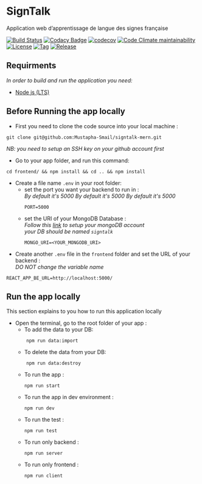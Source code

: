 # SignTalk

Application web d’apprentissage de langue des signes française

[![Build Status](https://app.travis-ci.com/Mustapha-Smail/signtalk-mern.svg?branch=main)](https://app.travis-ci.com/Mustapha-Smail/signtalk-mern)
[![Codacy Badge](https://app.codacy.com/project/badge/Grade/295dafd1c84442d9a27e5d2685997293)](https://www.codacy.com/gh/Mustapha-Smail/signtalk-mern/dashboard?utm_source=github.com&amp;utm_medium=referral&amp;utm_content=Mustapha-Smail/signtalk-mern&amp;utm_campaign=Badge_Grade)
[![codecov](https://codecov.io/gh/Mustapha-Smail/signtalk-mern/branch/main/graph/badge.svg?token=ECSVYA6ILM)](https://codecov.io/gh/Mustapha-Smail/signtalk-mern)
[![Code Climate maintainability](https://img.shields.io/codeclimate/maintainability/Mustapha-Smail/signtalk-mern?style=flat-square)](https://codeclimate.com/github/Mustapha-Smail/signtalk-mern/maintainability)
[![License](https://img.shields.io/github/license/mustapha-smail/signtalk-mern.svg?style=flat-square)](LICENSE)
[![Tag](https://img.shields.io/github/tag/mustapha-smail/signtalk-mern.svg?label=tag&style=flat-square)](https://github.com/Mustapha-Smail/signtalk-mern/releases/latest)
[![Release](https://img.shields.io/github/release/mustapha-smail/signtalk-mern.svg?style=flat-square)](https://github.com/Mustapha-Smail/signtalk-mern/releases/latest)

## Requirments 
*In order to build and run the application you need:* 
- [Node js (LTS)](https://nodejs.org/en/download/)

## Before Running the app locally 

- First you need to clone the code source into your local machine : 
```shell
git clone git@github.com:Mustapha-Smail/signtalk-mern.git
```
*NB: you need to setup an SSH key on your github account first*

- Go to your app folder, and run this command: 
```shell
cd frontend/ && npm install && cd .. && npm install 
```

- Create a file name `.env` in your root folder:
    - set the port you want your backend to run in : <br>
        *By default it's 5000* 
*By default it's 5000* 
        *By default it's 5000* 
        ```shell
        PORT=5000
        ```
    - set the URI of your MongoDB Database : <br>
        *Follow this [link](https://www.mongodb.com/docs/atlas/getting-started/) to setup your mongoDB account* <br>
        *your DB should be named `signtalk`*
        ```shell
        MONGO_URI=<YOUR_MONGODB_URI>
        ```
- Create another `.env` file in the `frontend` folder and set the URL of your backend : <br>
*DO NOT change the variable name* 
```shell
REACT_APP_BE_URL=http://localhost:5000/
```
## Run the app locally 

This section explains to you how to run this application locally <br>

- Open the terminal, go to the root folder of your app : 
    - To add the data to your DB: 
    ```shell
        npm run data:import
    ```
    - To delete the data from your DB: 
    ```shell
        npm run data:destroy
    ```
    - To run the app : 
        ```shell
        npm run start
        ```
    - To run the app in dev environment : 
        ```shell
        npm run dev
        ```
    - To run the test : 
        ```shell
        npm run test
        ```
    - To run only backend : 
        ```shell
        npm run server
        ```
    - To run only frontend : 
        ```shell
        npm run client
        ```


